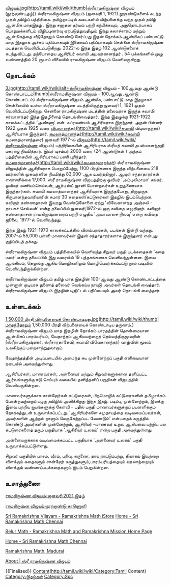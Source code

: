 [விஜயம்.jpg](File:ஸ்ரீராமகிருஷ்ண)(http://tamil.wiki/wiki/thumb|ஸ்ரீராமகிருஷ்ண விஜயம் (நூற்றாண்டிதழ்))
ஸ்ரீராமகிருஷ்ண விஜயம் (ஜனவரி 1, 1921) நூறாண்டுகளைக் கடந்த முதல் தமிழ்ப் பத்திரிகை. தமிழ்நாட்டில் கடைகளில் விற்பனைக்கு வந்த முதல் தமிழ் ஆன்மிக மாதஇதழ் . இந்து சனாதன தர்மம் பற்றி கற்பிக்கவும், அதுதொடர்பாகப் பொதுமக்களிடம் விழிப்புணர்வு ஏற்படுத்துவதிலும் இந்து கலாச்சாரம் மற்றும் ஆன்மிகத்தை வீடுதோறும் கொண்டு சேர்ப்பது இதன் நோக்கம்.ஆன்மிகப் பண்பாட்டு மாத இதழாக அச்சுப் பதிப்பாகவும் இணையப் பதிப்பாகவும்  சென்னை ஸ்ரீராமகிருஷ்ண மடத்தால்  வெளியிடப்படுகிறது. 2022-ல் இந்த இதழ் 102 ஆண்டுகளைக் கடந்துவிட்டது. தற்போதைய ஆசிரியர் சுவாமி அபவர்கானந்தர் . 54 பக்கங்களில் முழு வண்ணத்தில் 20 ரூபாய் விலையில் ராமகிருஷ்ண விஜயம்  வெளிவருகிறது. 
## தொடக்கம்
[3.jpg](File:Svj)(http://tamil.wiki/wiki/alt=ஸ்ரீராமகிருஷ்ண விஜயம் - 100ஆவது ஆண்டு கொண்டாட்டம்|thumb|ஸ்ரீராமகிருஷ்ண விஜயம் - 100ஆவது ஆண்டு கொண்டாட்டம்)
ஸ்ரீராமகிருஷ்ண விஜயம் ஆன்மீக, பண்பாட்டு மாத இதழாகச் சென்னையில் உள்ள ஸ்ரீராமகிருஷ்ண மடத்திலிருந்து ஜனவரி 1, 1921 முதல் வெளியிடப்படுகிறது. சென்னை ராமகிருஷ்ண மடத்தின் தலைவராக இருந்த சுவாமி சர்வானந்தர் இந்த இதழினைத் தொடங்கிவைத்தார். இந்த இதழுக்கு 1921-1922 காலக்கட்டத்தில் ’அண்ணா’ என். சுப்ரமண்யம் ஆசிரியராக இருந்தார். அதன் பின்னர் 1922 முதல் 1925 வரை [விபுலானந்தர்](சுவாமி)(http://tamil.wiki/wiki/சுவாமி விபுலாநந்தர்) ஆசிரியராக இருந்தார். 
[கமலாத்மானந்தர்](சுவாமி)(http://tamil.wiki/wiki/சுவாமி கமலாத்மானந்தரை) ஜனவரி 1977-ல் [விஜயம்](ஸ்ரீராமகிருஷ்ண)(http://tamil.wiki/wiki/ஸ்ரீராமகிருஷ்ண விஜயம்) பத்திரிகையின் ஆசிரியராக ஸ்ரீமத் சுவாமி தபஸ்யானந்தஜி மகராஜ் நியமித்தார். இவர் டிசம்பர் 2000 வரை (24 ஆண்டுகள் ) அந்தப் பத்திரிகையின் ஆசிரியராகப் பணி புரிந்தார். 
[கமலாத்மானந்தர்](சுவாமி)(http://tamil.wiki/wiki/கமலாத்மாநந்தர்) ஸ்ரீ ராமகிருஷ்ண விஜயத்தின் ஆசிரியராக பொறுப்பேற்று, 1100 பிரதிகளாக இருந்த விற்பனையை 218 ஊர்களில் முகவர்களை நியமித்து 83,000-ஆக உயர்த்தினார். ஆயுள் சந்தாதாரர்கள் எண்ணிக்கை 17,000. ஸ்ரீ ராமகிருஷ்ண விஜயத்திற்கு ஓவியர் 'அம்புலிமாமா’ சங்கர், ஓவியர் மணியம்செல்வன், ஆர்டிஸ்ட் ஜானி போன்றவர்கள் உறுதுணையாக இருந்தார்கள்.
சுவாமி கமலாத்மானந்தர் ஆசிரியராக இருந்தபோது, திருமுருக கிருபானந்தவாரியாரின் சுமார் 30 கதைகள்/கட்டுரைகள் இதழில் இடம்பெற்றன. கவிஞர் கண்ணதாசன் இவரது வேண்டுகோளை ஏற்று 'விவேகானந்த அஞ்சலி - தாயகச் செல்வன்’ என்ற தலைப்பில் ஜனவரி,1972-ல்  ஒரு கவிதை எழுதினார். கவிஞர் கண்ணதாசன் ராமகிருஷ்ணரைப் பற்றி  எழுதிய   'அமாவாசை நிலவு’ என்ற கவிதை  ஜூலை, 1977-ல் வெளிவந்தது.  

இந்த இதழ் 1921-1970 காலக்கட்டத்தில் விளம்பரங்கள், படங்கள் இன்றி வந்தது. 2007-ல் 55,000 பள்ளி மாணவர்கள் இதன் சந்தாதாரர்களாக இருந்தனர் என்பது குறிப்பிடத் தக்கது.

ஸ்ரீராமகிருஷ்ண விஜயம் பத்திரிகையில் வெளிவந்த சிறுவர் பகுதி படக்கதைகள் 'கதை மலர்’ என்ற தலைப்பில் இது வரையில் 19 புத்தகங்களாக வெளிவந்துள்ளன. இவை ஆங்கிலம், தெலுங்கு ஆகிய மொழிகளிலும் மொழிபெயர்க்கப்பட்டு நூல் வடிவில் வெளிவந்திருக்கின்றன.

ஸ்ரீராமகிருஷ்ண விஜயம் தமிழ் மாத இதழின் 100-ஆவது ஆண்டு கொண்டாட்டத்தை முன்னாள் குடியரசு துணைத் தலைவர் வெங்கய்ய நாயுடு அவர்கள் தொடங்கி வைத்தார். ஸ்ரீராமகிருஷ்ண விஜயம் இதழின் டிஜிட்டல் பதிப்பையும் அவர் தொடங்கி வைத்தார்.
## உள்ளடக்கம்
[1,50,000 பிரதி விற்பனையைக் கொண்டாடியது.jpg](File:மாதந்தோறும்)(http://tamil.wiki/wiki/thumb|மாதந்தோறும் 1,50,000 பிரதி விற்பனையைக் கொண்டாடிய தருணம்.)
ஸ்ரீராமகிருஷ்ண விஜயம் மாத இதழின் நோக்கம்  பாரதத்தின் தொன்மையான ஆன்மிகப் பாரம்பரியம், வேதாந்தம் ஆகியவற்றைத் தெய்வத்திருமூவரின் (ஸ்ரீராமகிருஷ்ணர், ஸ்ரீசாரதாதேவி, சுவாமி விவேகானந்தர்) வாழ்வின் மூலம் உலகிற்குப் பறைசாற்றுதலாகும்.  

வேதாந்தத்தின் அடிப்படையில் அமைந்த சுய முன்னேற்றப் பகுதி எளிமையான நடையில் அமைந்துள்ளது.

ஆசிரியர்கள், மாணவர்கள், அன்னையர் மற்றும் சிறுவர்களுக்கான தனிப்பட்ட ஆர்வங்களுக்கு ஈடு செய்யும் வகையில் தனித்தனிப் பகுதிகள் விஜயத்தில் வெளிவருகின்றன.

மாணவர்களுக்காக சான்றோர்கள் கட்டுரைகள், பிறமொழிக் கட்டுரைகளின் தமிழாக்கம் போன்றவற்றைப் பழகு தமிழில் அளிக்கிறது இந்த இதழ். படிப்பு, முன்னேற்றம், இலக்கு இவை பற்றிய ஐயங்களுக்கு கேள்வி – பதில் பகுதி மாணவர்களுக்குப் பயனளிக்கும் நோக்கத்துடன் உருவாக்கப்பட்டது. 'ஆசிரியர்களே சமுதாயத்தை வடிவமைப்பவர்கள், அவர்களின் ஆற்றல் நாளும் மெருகேற்றப்பட வேண்டும்’ என்பதைக் கருத்தில் கொண்டு அவர்களின் முன்னேற்றம், ஆசிரியர் -மாணவர் உறவு ஆகியவை பற்றிய பல கட்டுரைகளைத் தரும் பகுதியாக 'ஆசிரியர் உலகம்’ என்ற பகுதி அமைந்துள்ளது.

அன்னையருக்காக வடிவமைக்கப்பட்ட பகுதியாக 'அன்னையர் உலகம்’ பகுதி உருவாக்கப்பட்டுள்ளது.

சிறுவர் பகுதியில் பாசம், வீரம், பரிவு, கருணை, தாய் நாட்டுப்பற்று, தியாகம் இவற்றை விளக்கும் கதைகளும் சான்றோர் கருத்துகளும்,பாரம்பரியத்தையும் வரலாற்றையும் விளக்கும் வண்ணப்படக்கதைகளும் இடம் பெறுகின்றன. 
## உசாத்துணை
[ராமகிருஷ்ண விஜயம்-ஜனவரி 2021 இதழ்](https://imedia.chennaimath.org/blogs/post/Sri-Ramakrishna-Vijayam)

[ராமகிருஷ்ன விஜயம்-நூற்றாண்டு காணொளி](https://www.youtube.com/watch?v=-XNi6Fnfeb4)

[Sri Ramakrishna Vijayam - Ramakrishna Math iStore](https://istore.chennaimath.org/sri-ramakrishna-vijayam)
[Home - Sri Ramakrishna Math Chennai]([https://chennaimath.org/)

[Belur Math - Ramakrishna Math and Ramakrishna Mission Home Page](https://belurmath.org/)

[Home - Sri Ramakrishna Math Chennai](https://chennaimath.org/)

[Ramakrishna Math, Madurai](https://madurai.rkmm.org/)

[About | ஸ்ரீ ராமகிருஷ்ண விஜயம்](https://sriramakrishnavijayam.wordpress.com/about/)

{{Finalised}}
[Content](Category:Tamil)(http://tamil.wiki/wiki/Category:Tamil Content)
[Category:இதழ்கள்](http://tamil.wiki/wiki/Category:இதழ்கள்)
[Category:Spc](http://tamil.wiki/wiki/Category:Spc)